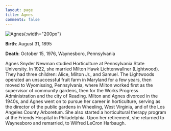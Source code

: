 ```yaml
---
layout: page
title: Agnes
comments: false
---
```


![Agnes]({{site.baseurl}}/assets/images/agnes.jpg){:width="200px"} 

**Birth**: August 31, 1895

**Death**: October 15, 1976, Waynesboro, Pennsylvania

Agnes Snyder Newman studied Horticulture at Pennsylvania State University. In 1922, she married Milton Hawk Lichtenwallner (Lightwood). They had three children: Alice, Milton Jr., and Samuel. The Lightwoods operated an unsuccessful fruit farm in Maryland for a few years, then moved to Wyomissing, Pennsylvania, where Milton worked first as the supervisor of community gardens, then for the Works Progress Administration and the city of Reading. Milton and Agnes divorced in the 1940s, and Agnes went on to pursue her career in horticulture, serving as the director of the public gardens in Wheeling, West Virginia, and of the Los Angeles County Arboretum. She also started a horticultural therapy program at the Friends Hospital in Philadelphia. Upon her retirement, she returned to Waynesboro and remarried, to Wilfred LeCron Harbaugh.